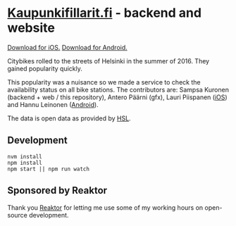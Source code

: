 # [Kaupunkifillarit.fi](https://kaupunkifillarit.fi) - backend and website

[Download for iOS.](https://itunes.apple.com/app/kaupunkifillarit.fi/id1111297620?mt=8)
[Download for Android.](https://play.google.com/store/apps/details?id=fi.kaupunkifillarit)

Citybikes rolled to the streets of Helsinki in the summer of 2016. They gained popularity quickly.

This popularity was a nuisance so we made a service to check the availability status on all bike stations. The contributors are: Sampsa Kuronen (backend + web / this repository), Antero Päärni (gfx), Lauri Piispanen ([iOS](https://github.com/lauripiispanen/kaupunkifillarit-ios)) and Hannu Leinonen ([Android](https://github.com/hleinone/kaupunkifillarit-android)).

The data is open data as provided by [HSL](http://dev.hsl.fi/).

## Development

    nvm install
    npm install
    npm start || npm run watch

## Sponsored by Reaktor

Thank you [Reaktor](https://reaktor.com/careers/) for letting me use some of my working hours on open-source development.
